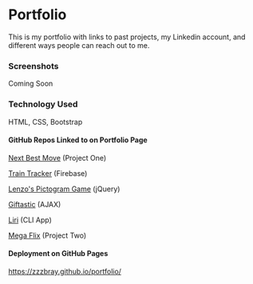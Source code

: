 # Portfolio

This is my portfolio with links to past projects, my Linkedin account, and different ways people can reach out to me.

### Screenshots
Coming Soon

### Technology Used
HTML, CSS, Bootstrap

#### GitHub Repos Linked to on Portfolio Page

[Next Best Move](https://github.com/zzzbray/evenStevens) (Project One)

[Train Tracker](https://github.com/zzzbray/trainScheduler) (Firebase)

[Lenzo's Pictogram Game](https://github.com/zzzbray/lenzosPictogramGame) (jQuery)

[Giftastic](https://github.com/zzzbray/giftastic) (AJAX)

[Liri](https://github.com/zzzbray/liriNodeApp) (CLI App)

[Mega Flix](https://github.com/zzzbray/projectTwo) (Project Two)

#### Deployment on GitHub Pages
https://zzzbray.github.io/portfolio/
